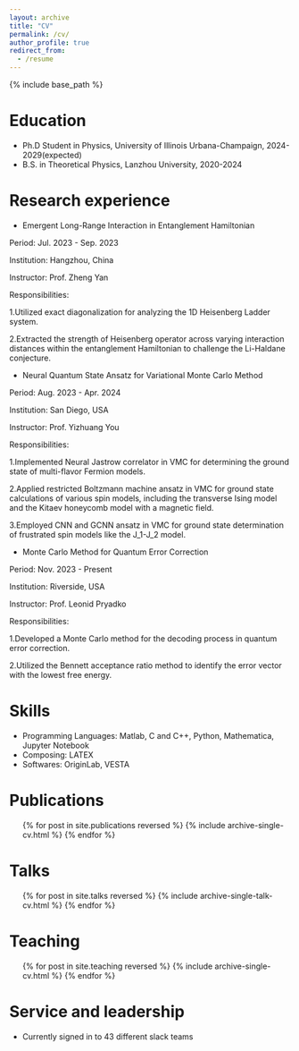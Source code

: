 ```yaml
---
layout: archive
title: "CV"
permalink: /cv/
author_profile: true
redirect_from:
  - /resume
---
```


{% include base_path %}

Education
======
* Ph.D Student in Physics, University of Illinois Urbana-Champaign, 2024- 2029(expected)
* B.S. in Theoretical Physics, Lanzhou University, 2020-2024

Research experience
======
* Emergent Long-Range Interaction in Entanglement Hamiltonian
  
Period: Jul. 2023 - Sep. 2023

Institution: Hangzhou, China

Instructor: Prof. Zheng Yan

Responsibilities:

1.Utilized exact diagonalization for analyzing the 1D Heisenberg Ladder system.

2.Extracted the strength of Heisenberg operator across varying interaction distances within the entanglement Hamiltonian to challenge the Li-Haldane conjecture.

* Neural Quantum State Ansatz for Variational Monte Carlo Method

Period: Aug. 2023 - Apr. 2024

Institution: San Diego, USA

Instructor: Prof. Yizhuang You

Responsibilities:

1.Implemented Neural Jastrow correlator in VMC for determining the ground state of multi-flavor Fermion models.


2.Applied restricted Boltzmann machine ansatz in VMC for ground state calculations of various spin models, including the transverse Ising model and the Kitaev honeycomb model with a magnetic field.

3.Employed CNN and GCNN ansatz in VMC for ground state determination of frustrated spin models like the J_1-J_2 model.

* Monte Carlo Method for Quantum Error Correction

Period: Nov. 2023 - Present

Institution: Riverside, USA

Instructor: Prof. Leonid Pryadko

Responsibilities:

1.Developed a Monte Carlo method for the decoding process in quantum error correction.

2.Utilized the Bennett acceptance ratio method to identify the error vector with the lowest free energy.
  
Skills
======
* Programming Languages: Matlab, C and C++, Python, Mathematica, Jupyter Notebook
* Composing: LATEX
* Softwares: OriginLab, VESTA

Publications
======
  <ul>{% for post in site.publications reversed %}
    {% include archive-single-cv.html %}
  {% endfor %}</ul>
  
Talks
======
  <ul>{% for post in site.talks reversed %}
    {% include archive-single-talk-cv.html  %}
  {% endfor %}</ul>
  
Teaching
======
  <ul>{% for post in site.teaching reversed %}
    {% include archive-single-cv.html %}
  {% endfor %}</ul>
  
Service and leadership
======
* Currently signed in to 43 different slack teams
